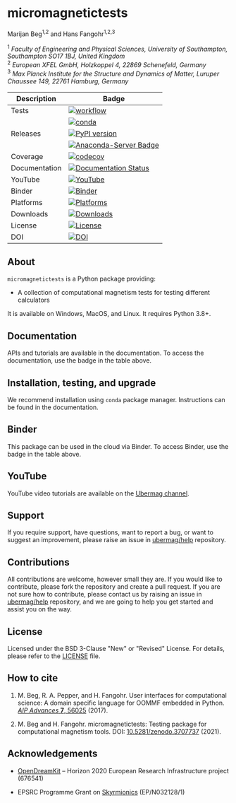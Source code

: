 # micromagnetictests
Marijan Beg<sup>1,2</sup> and Hans Fangohr<sup>1,2,3</sup>

<sup>1</sup> *Faculty of Engineering and Physical Sciences, University of Southampton, Southampton SO17 1BJ, United Kingdom*  
<sup>2</sup> *European XFEL GmbH, Holzkoppel 4, 22869 Schenefeld, Germany*  
<sup>3</sup> *Max Planck Institute for the Structure and Dynamics of Matter, Luruper Chaussee 149, 22761 Hamburg, Germany*

| Description | Badge |
| --- | --- |
| Tests | [![workflow](https://github.com/ubermag/micromagnetictests/workflows/workflow/badge.svg)](https://github.com/ubermag/micromagnetictests/actions?query=workflow%3Aworkflow) |
|       | [![conda](https://github.com/ubermag/micromagnetictests/workflows/conda/badge.svg)](https://github.com/ubermag/micromagnetictests/actions?query=workflow%3Aconda) |
| Releases | [![PyPI version](https://badge.fury.io/py/micromagnetictests.svg)](https://badge.fury.io/py/micromagnetictests) |
|          | [![Anaconda-Server Badge](https://anaconda.org/conda-forge/micromagnetictests/badges/version.svg)](https://anaconda.org/conda-forge/micromagnetictests) |
| Coverage | [![codecov](https://codecov.io/gh/ubermag/micromagnetictests/branch/master/graph/badge.svg?token=Mhd3aqd1BQ)](https://codecov.io/gh/ubermag/micromagnetictests) |
| Documentation | [![Documentation Status](https://readthedocs.org/projects/micromagnetictests/badge/?version=latest)](https://micromagnetictests.readthedocs.io/en/latest/?badge=latest) |
| YouTube | [![YouTube](https://img.shields.io/badge/YouTube-ubermag-blue)](https://www.youtube.com/channel/UC7MSqVQSMFV42R1jAYmKGLg) |
| Binder | [![Binder](https://mybinder.org/badge_logo.svg)](https://mybinder.org/v2/gh/ubermag/micromagnetictests/HEAD?urlpath=lab/tree/docs/ipynb/index.ipynb) |
| Platforms | [![Platforms](https://anaconda.org/conda-forge/micromagnetictests/badges/platforms.svg)](https://anaconda.org/conda-forge/micromagnetictests) |
| Downloads | [![Downloads](https://anaconda.org/conda-forge/micromagnetictests/badges/downloads.svg)](https://anaconda.org/conda-forge/micromagnetictests) |
| License | [![License](https://img.shields.io/badge/License-BSD%203--Clause-blue.svg)](https://opensource.org/licenses/BSD-3-Clause) |
| DOI | [![DOI](https://zenodo.org/badge/DOI/10.5281/zenodo.3707737.svg)](https://doi.org/10.5281/zenodo.3707737) |

## About

`micromagnetictests` is a Python package providing:

- A collection of computational magnetism tests for testing different calculators

It is available on Windows, MacOS, and Linux. It requires Python 3.8+.

## Documentation

APIs and tutorials are available in the documentation. To access the documentation, use the badge in the table above.

## Installation, testing, and upgrade

We recommend installation using `conda` package manager. Instructions can be found in the documentation.

## Binder

This package can be used in the cloud via Binder. To access Binder, use the badge in the table above.

## YouTube

YouTube video tutorials are available on the [Ubermag channel](https://www.youtube.com/channel/UC7MSqVQSMFV42R1jAYmKGLg).

## Support

If you require support, have questions, want to report a bug, or want to suggest an improvement, please raise an issue in [ubermag/help](https://github.com/ubermag/help) repository.

## Contributions

All contributions are welcome, however small they are. If you would like to contribute, please fork the repository and create a pull request. If you are not sure how to contribute, please contact us by raising an issue in [ubermag/help](https://github.com/ubermag/help) repository, and we are going to help you get started and assist you on the way.

## License

Licensed under the BSD 3-Clause "New" or "Revised" License. For details, please refer to the [LICENSE](LICENSE) file.

## How to cite

1. M. Beg, R. A. Pepper, and H. Fangohr. User interfaces for computational science: A domain specific language for OOMMF embedded in Python. [*AIP Advances* **7**, 56025](http://aip.scitation.org/doi/10.1063/1.4977225) (2017).

2. M. Beg and H. Fangohr. micromagnetictests: Testing package for computational magnetism tools. DOI: [10.5281/zenodo.3707737](https://doi.org/10.5281/zenodo.3707737) (2021).

## Acknowledgements

- [OpenDreamKit](http://opendreamkit.org/) – Horizon 2020 European Research Infrastructure project (676541)

- EPSRC Programme Grant on [Skyrmionics](http://www.skyrmions.ac.uk) (EP/N032128/1)
